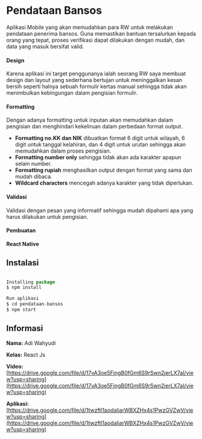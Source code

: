 # Pendataan Bansos

Aplikasi Mobile yang akan memudahkan para RW untuk melakukan pendataan penerima bansos. Guna memastikan bantuan tersalurkan kepada orang yang tepat, proses verifikasi dapat dilakukan dengan mudah, dan data yang masuk bersifat valid.

#### Design
Karena aplikasi ini target penggunanya ialah seorang RW saya membuat design dan layout yang sederhana bertujan untuk meninggalkan kesan bersih seperti halnya sebuah formulir kertas manual sehingga tidak akan menimbulkan kebingungan dalam pengisian formulir.

#### Formatting
Dengan adanya formatting untuk inputan akan memudahkan dalam pengisian dan menghindari kekeliruan dalam perbedaan format output. 
- **Formatting no.KK dan NIK** dibuatkan format 6 digit untuk wilayah, 6 digit untuk tanggal kelahiran, dan 4 digit untuk urutan sehingga akan memudahkan dalam proses pengisian. 
- **Formatting number only** sehingga tidak akan ada karakter apapun selain number.
- **Formatting rupiah** menghasilkan output dengan format yang sama dan mudah dibaca.
- **Wildcard characters** mencegah adanya karakter yang tidak diperlukan.

#### Validasi
Validasi dengan pesan yang informatif sehingga mudah dipahami apa yang harus dilakukan untuk pengisian.

#### Pembuatan
**React Native**

## Instalasi

```javascript

Installing package
$ npm install

Run aplikasi
$ cd pendataan-bansos
$ npm start

```

## Informasi

**Nama:** Adi Wahyudi

**Kelas:** React Js

**Video:** [https://drive.google.com/file/d/17vA3oe5FjngB0fGm6S9rSwn2jerLX7al/view?usp=sharing](https://drive.google.com/file/d/17vA3oe5FjngB0fGm6S9rSwn2jerLX7al/view?usp=sharing)

**Aplikasi:** [https://drive.google.com/file/d/1twzftl1aodaliarWBXZHx4s1PwzGVZwV/view?usp=sharing](https://drive.google.com/file/d/1twzftl1aodaliarWBXZHx4s1PwzGVZwV/view?usp=sharing)
